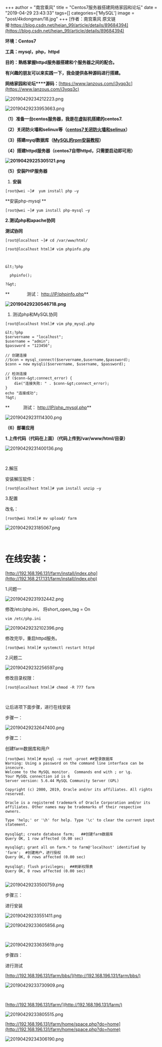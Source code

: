 +++
author = "南宫乘风"
title = "Centos7服务器搭建网络家园和论坛"
date = "2019-04-29 23:43:33"
tags=[]
categories=['MySQL']
image = "post/4kdongman/18.jpg"
+++
[作者：南宫乘风   原文链接:https://blog.csdn.net/heian_99/article/details/89684394](https://blog.csdn.net/heian_99/article/details/89684394)

**环境：Centos7**

**工具：mysql，php，httpd**

**目的：熟练掌握httpd服务器搭建和个服务器之间的配合。**

**有兴趣的朋友可以来实践一下，我会提供各种源码进行搭建。**

**网络家园和论坛****源码：**[https://www.lanzous.com/i3yqq3c](https://www.lanzous.com/i3yqq3c)

![20190429234212223.png](https://img-blog.csdnimg.cn/20190429234212223.png)

![20190429233953663.png](https://img-blog.csdnimg.cn/20190429233953663.png)

**（1）准备一台centos服务器，我是在虚拟机搭建的centos7.**

**（2）关闭防火墙和selinux等（[centos7关闭防火墙和selinux](https://blog.csdn.net/heian_99/article/details/85624511)）**

**（3）搭建myql数据库（[MySQL的rpm安装教程](https://blog.csdn.net/heian_99/article/details/89326404)）**

**（4）搭建httpd服务器（centos7自带httpd，只需要启动即可用）**

**![20190429225305121.png](https://img-blog.csdnimg.cn/20190429225305121.png)**

**（5）安装PHP服务器**
1. **安装**
```
[root@wei ~]#  yum install php –y

```

**安装php-mysql **

```
[root@wei ~]# yum install php-mysql –y

```

**2.测试php和apache协同**

**测试协同**

```
[root@localhost ~]# cd /var/www/html/
```

```
[root@localhost html]# vim phpinfo.php



&lt;?php

  phpinfo();

?&gt;
```

**              测试： [http://IP/phpinfo.php](http://IP/phpinfo.php)**

**![20190429230546718.png](https://img-blog.csdnimg.cn/20190429230546718.png)**
1. 测试php和MySQL协同
```
[root@localhost html]# vim php_mysql.php

&lt;?php
$servername = "localhost";
$username = "admin";
$password = "123456";

// 创建连接
//$con = mysql_connect($servername,$username,$password);
$conn = new mysqli($servername, $username, $password);

// 检测连接
if ($conn-&gt;connect_error) {
    die("连接失败: " . $conn-&gt;connect_error);
}
echo "连接成功";
?&gt;

```

**           测试： [http://IP/php_mysql.php](http://IP/phpinfo.php)**

![20190429231114300.png](https://img-blog.csdnimg.cn/20190429231114300.png)

**（6）部署应用**

**1.上传代码（代码在上面）（代码上传到/var/www/html/目录）**

![20190429231400136.png](https://img-blog.csdnimg.cn/20190429231400136.png)

 

2.解压

安装解压软件：

```
[root@localhost html]# yum install unzip –y
```

3.配置

改名：

```
[root@wei html]# mv upload/ farm

```

![2019042923185067.png](https://img-blog.csdnimg.cn/2019042923185067.png)

 

# 在线安装：

[http://192.168.196.131/farm/install/index.php](http://192.168.217.131/farm/install/index.php)

1.问题一

![20190429231932442.png](https://img-blog.csdnimg.cn/20190429231932442.png)

修改/etc/php.ini， 将short_open_tag = On

```
vim /etc/php.ini
```

![20190429232102396.png](https://img-blog.csdnimg.cn/20190429232102396.png)

修改完毕，重启httpd服务。

```
[root@wei html]# systemctl restart httpd

```

2.问题二

![20190429232256597.png](https://img-blog.csdnimg.cn/20190429232256597.png)

修改目录权限：

```
[root@localhost html]# chmod -R 777 farm
```

 

让后进项下面步骤，进行在线安装

步骤一：

![20190429232647400.png](https://img-blog.csdnimg.cn/20190429232647400.png)

步骤二：

创建farm数据库和用户

```
[root@wei html]# mysql -u root -proot ##登录数据库
Warning: Using a password on the command line interface can be insecure.
Welcome to the MySQL monitor.  Commands end with ; or \g.
Your MySQL connection id is 6
Server version: 5.6.44 MySQL Community Server (GPL)

Copyright (c) 2000, 2019, Oracle and/or its affiliates. All rights reserved.

Oracle is a registered trademark of Oracle Corporation and/or its
affiliates. Other names may be trademarks of their respective
owners.

Type 'help;' or '\h' for help. Type '\c' to clear the current input statement.

mysql&gt; create database farm;   ##创建farm数据库
Query OK, 1 row affected (0.00 sec)

mysql&gt; grant all on farm.* to farm@'localhost' identified by 'farm';  #创建用户，进行授权
Query OK, 0 rows affected (0.00 sec)

mysql&gt; flush privileges;  ##刷新权限表
Query OK, 0 rows affected (0.00 sec)


```

![20190429233500759.png](https://img-blog.csdnimg.cn/20190429233500759.png)

步骤三：

进行安装

![20190429233551411.png](https://img-blog.csdnimg.cn/20190429233551411.png)

![20190429233605856.png](https://img-blog.csdnimg.cn/20190429233605856.png)

 

![20190429233635619.png](https://img-blog.csdnimg.cn/20190429233635619.png)

步骤四：

进行测试

[http://192.168.196.131/farm/bbs/](http://192.168.196.131/farm/bbs/)

![20190429233730909.png](https://img-blog.csdnimg.cn/20190429233730909.png)

 

[http://192.168.196.131/farm/](http://192.168.196.131/farm/)

![20190429233805515.png](https://img-blog.csdnimg.cn/20190429233805515.png)

[http://192.168.196.131/farm/home/space.php?do=home](http://192.168.196.131/farm/home/space.php?do=home)

![20190429234306190.png](https://img-blog.csdnimg.cn/20190429234306190.png)

 
